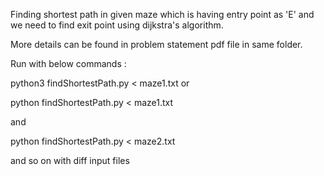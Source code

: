 Finding shortest path in given maze which is having entry point as 'E' and we need to find exit point using dijkstra's algorithm.

More details can be found in problem statement pdf file in same folder. 

Run with below commands :

python3 findShortestPath.py < maze1.txt or

python findShortestPath.py < maze1.txt

and

python findShortestPath.py < maze2.txt

and so on with diff input files
